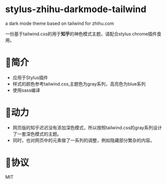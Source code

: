 # stylus-zhihu-darkmode-tailwind
a dark mode theme based on tailwind for zhihu.com

一份基于tailwind.css的用于**知乎**的神色模式主题，请配合stylus chrome插件食用。

# 🎉简介

* 应用于Stylus插件
* 样式的颜色参考tailwind.css,主题色为gray系列，高亮色为blue系列
* 使用sass编译

# 😤动力

* 网页版的知乎迟迟没有添加深色模式，所以按照tailwind.css的gray系列设计了一套深色模式的主题。
* 同时，也对网页中的元素做了一系列的调整，例如隐藏部分繁杂的内容。

# 📃协议

MIT